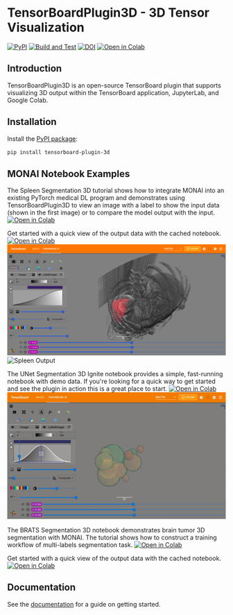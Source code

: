 TensorBoardPlugin3D - 3D Tensor Visualization
===============================================

[![PyPI](https://img.shields.io/pypi/v/tensorboard-plugin-3d.svg)](https://pypi.python.org/pypi/tensorboard-plugin-3d)
[![Build and Test](https://github.com/KitwareMedical/tensorboard-plugin-3d/actions/workflows/python-test.yml/badge.svg)](https://github.com/KitwareMedical/tensorboard-plugin-3d/actions/workflows/python-test.yml)
[![DOI](https://zenodo.org/badge/423910165.svg)](https://zenodo.org/badge/latestdoi/423910165)
[![Open in Colab](https://colab.research.google.com/assets/colab-badge.svg)](https://colab.research.google.com/github/KitwareMedical/tensorboard-plugin-3d/blob/main/demo/notebook/unet_segmentation_3d_ignite.ipynb)

Introduction
------------

TensorBoardPlugin3D is an open-source TensorBoard plugin that supports
visualizing 3D output within the TensorBoard application, JupyterLab, and
Google Colab.

Installation
------------

Install the [PyPI package](https://pypi.python.org/pypi/tensorboard-plugin-3d):

```sh
pip install tensorboard-plugin-3d
```

MONAI Notebook Examples
-----------------
The Spleen Segmentation 3D tutorial shows how to integrate MONAI into an existing PyTorch medical DL program and demonstrates using TensorBoardPlugin3D to view an image with a label to show the input data (shown in the first image) or to compare the model output with the input. [![Open in Colab](https://colab.research.google.com/assets/colab-badge.svg)](https://colab.research.google.com/github/KitwareMedical/tensorboard-plugin-3d/blob/main/demo/notebook/spleen_segmentation_3d.ipynb)

Get started with a quick view of the output data with the cached notebook. [![Open in Colab](https://colab.research.google.com/assets/colab-badge.svg)](https://colab.research.google.com/github/KitwareMedical/tensorboard-plugin-3d/blob/main/demo/notebook/cached_spleen_segmentation_3d.ipynb)
![Spleen Image with Label](https://github.com/KitwareMedical/tensorboard-plugin-3d/blob/main/docs/images/spleen_with_label.png?raw=true)
![Spleen Output](https://github.com/KitwareMedical/tensorboard-plugin-3d/blob/main/docs/images/label_with_output.gif?raw=true)

The UNet Segmentation 3D Ignite notebook provides a simple, fast-running notebook with demo data. If you're looking for a quick way to get started and see the plugin in action this is a great place to start. [![Open in Colab](https://colab.research.google.com/assets/colab-badge.svg)](https://colab.research.google.com/github/KitwareMedical/tensorboard-plugin-3d/blob/main/demo/notebook/unet_segmentation_3d_ignite.ipynb)
![UNet Output](https://github.com/KitwareMedical/tensorboard-plugin-3d/blob/main/docs/images/unet.gif?raw=true)

The BRATS Segmentation 3D notebook demonstrates brain tumor 3D segmentation with MONAI. The tutorial shows how to construct a training workflow of multi-labels segmentation task. [![Open in Colab](https://colab.research.google.com/assets/colab-badge.svg)](https://colab.research.google.com/github/KitwareMedical/tensorboard-plugin-3d/blob/main/demo/notebook/brats_segmentation_3d.ipynb)

Get started with a quick view of the output data with the cached notebook. [![Open in Colab](https://colab.research.google.com/assets/colab-badge.svg)](https://colab.research.google.com/github/KitwareMedical/tensorboard-plugin-3d/blob/main/demo/notebook/cached_brats_segmentation_3d.ipynb)

Documentation
-------------

See the [documentation](https://tensorboardplugin3d.readthedocs.io/en/latest/)
for a guide on getting started.
